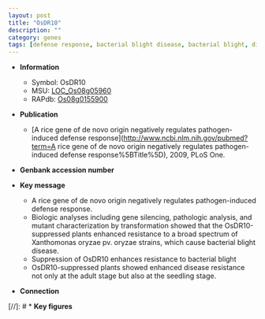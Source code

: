 ```yaml
---
layout: post
title: "OsDR10"
description: ""
category: genes
tags: [defense response, bacterial blight disease, bacterial blight, disease resistance]
---
```


* **Information**  
    + Symbol: OsDR10  
    + MSU: [LOC_Os08g05960](http://rice.uga.edu/cgi-bin/ORF_infopage.cgi?orf=LOC_Os08g05960)  
    + RAPdb: [Os08g0155900](https://rapdb.dna.affrc.go.jp/locus/?name=Os08g0155900)  

* **Publication**  
    + [A rice gene of de novo origin negatively regulates pathogen-induced defense response](http://www.ncbi.nlm.nih.gov/pubmed?term=A rice gene of de novo origin negatively regulates pathogen-induced defense response%5BTitle%5D), 2009, PLoS One.

* **Genbank accession number**  

* **Key message**  
    + A rice gene of de novo origin negatively regulates pathogen-induced defense response.
    + Biologic analyses including gene silencing, pathologic analysis, and mutant characterization by transformation showed that the OsDR10-suppressed plants enhanced resistance to a broad spectrum of Xanthomonas oryzae pv. oryzae strains, which cause bacterial blight disease.
    + Suppression of OsDR10 enhances resistance to bacterial blight
    + OsDR10-suppressed plants showed enhanced disease resistance not only at the adult stage but also at the seedling stage.

* **Connection**  

[//]: # * **Key figures**  


